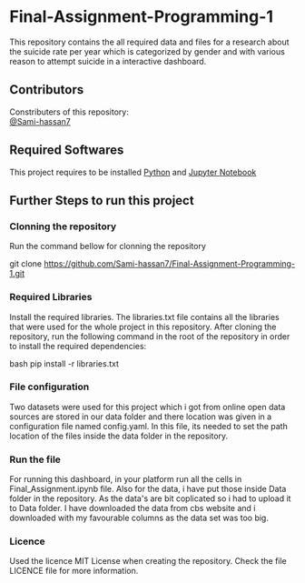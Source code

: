 # Final-Assignment-Programming-1
This repository contains the all required data and files for a research about the suicide rate per year which is categorized by gender and with various reason to attempt suicide in a interactive dashboard. 


## Contributors
Constributers of this repository: \
[@Sami-hassan7](https://github.com/Sami-hassan7) 


## Required Softwares
This project requires to be installed [Python](https://www.python.org/downloads/) and [Jupyter Notebook](https://jupyter.org/)

## Further Steps to run this project

### Clonning the repository
Run the command bellow for clonning the repository

git clone https://github.com/Sami-hassan7/Final-Assignment-Programming-1.git

### Required Libraries 
Install the required libraries. The libraries.txt file contains all the libraries that were used for the whole project in this repository. After cloning the repository, run the following command in the root of the repository in order to install the required dependencies:

bash
pip install -r libraries.txt


### File configuration
Two datasets were used for this project which i got from online open data sources are stored in our data folder and there location was given in a configuration file named config.yaml. In this file, its needed to set the path location of the files inside the data folder in the repository.

### Run the file 
For running this dashboard, in your platform run all the cells in Final_Assignment.ipynb file.
Also for the data, i have put those inside Data folder in the repository. As the data's are bit coplicated so i had to upload it to Data folder. I have downloaded the
data from cbs website and i downloaded with my favourable columns as the data set was too big.

### Licence
Used the licence MIT License when creating the repository. Check the file LICENCE file for more information.
